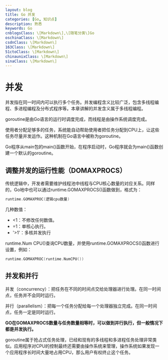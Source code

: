```yaml
---
layout: blog
title: Go 并发
categories: [Go, 知识点]
description: 熟悉
keywords: Go
cnblogsClass: \[Markdown\],\[随笔分类\]Go
oschinaClass: \[Markdown\]
csdnClass: \[Markdown\]
163Class: \[Markdown\]
51ctoClass: \[Markdown\]
chinaunixClass: \[Markdown\]
sinaClass: \[Markdown\]
---
```


# 并发
并发指在同一时间内可以执行多个任务。并发编程含义比较广泛，包含多线程编程、多进程编程及分布式程序等。本章讲解的并发含义属于多线程编程。

goroutine是由Go语言的运行时调度完成，而线程是由操作系统调度完成。

使用者分配足够多的任务，系统能自动帮助使用者把任务分配到CPU上，让这些任务尽量并发运作。这种机制在Go语言中被称为goroutine。

Go程序从main包的main()函数开始，在程序启动时，Go程序就会为main()函数创建一个默认的goroutine。

## 调整并发的运行性能（DOMAXPROCS）
传统逻辑中，开发者需要维护线程池中线程与CPU核心数量的对应关系。同样的，Go地中也可以通过runtime.GOMAXPROCS()函数做到，格式为：
```go
runtime.GOMAXPROC(逻辑cpu数量)
```

几种数值：
 - <1：不修改任何数值。
 - =1：单核心执行。
 - '>1'：多核并发执行
 
 runtime.Num CPU()查询CPU数量，并使用runtime.GOMAXPROCS()函数进行设置，例如：
```go
runtime.GOMAXPROC(runtime.NumCPU())
```

## 并发和并行
并发（concurrency）：把任务在不同的时间点交给处理器进行处理。在同一时间点，任务并不会同时运行。

并行（parallelism）：把每一个任务分配给每一个处理器独立完成。在同一时间点，任务一定是同时运行。

**GO在GOMAXPROCS数量与任务数量相等时，可以做到并行执行，但一般情况下都是并发执行。**

goroutine属于抢占式任务处理，已经和现有的多线程和多进程任务处理非常类似。应用程序对CPU的控制最终还需要由操作系统来管理，操作系统如果发现一个应用程序长时间大量地占用CPU，那么用户有权终止这个任务。

